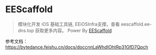 # EEScaffold


> 模块化开发 iOS 基础工具链, EEiOSInfra支撑。查看 eescaffold.ee-dns.top 获取更多内容。 
Power By [EEScaffold](eescaffold.ee-dns.top)

参考文档：
https://bytedance.feishu.cn/docs/doccnnLaWhdIOhtRp31GfD7Qpch


